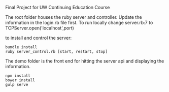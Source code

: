 Final Project for UW Continuing Education Course

The root folder houses the ruby server and controller. Update the information in the login.rb file first. To run locally change server.rb:7 to TCPServer.open('localhost',port)

to install and control the server:
```
bundle install
ruby server_control.rb [start, restart, stop]
```

The demo folder is the front end for hitting the server api and displaying the information.
```
npm install
bower install
gulp serve
```
